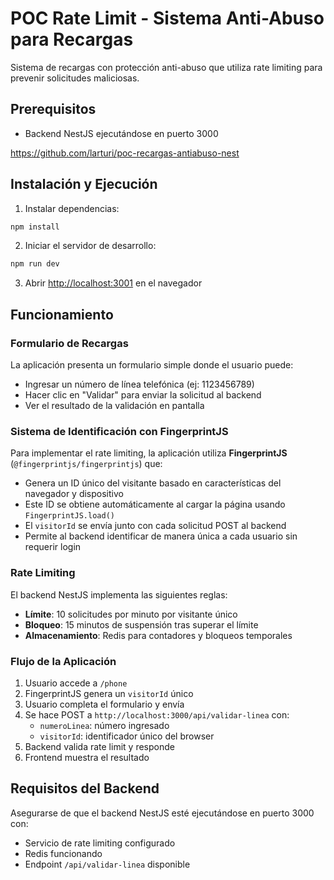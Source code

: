 # POC Rate Limit - Sistema Anti-Abuso para Recargas

Sistema de recargas con protección anti-abuso que utiliza rate limiting para prevenir solicitudes maliciosas.

## Prerequisitos

- Backend NestJS ejecutándose en puerto 3000

<https://github.com/larturi/poc-recargas-antiabuso-nest>

## Instalación y Ejecución

1. Instalar dependencias:

```bash
npm install
```

2. Iniciar el servidor de desarrollo:

```bash
npm run dev
```

3. Abrir [http://localhost:3001](http://localhost:3001) en el navegador

## Funcionamiento

### Formulario de Recargas

La aplicación presenta un formulario simple donde el usuario puede:

- Ingresar un número de línea telefónica (ej: 1123456789)
- Hacer clic en "Validar" para enviar la solicitud al backend
- Ver el resultado de la validación en pantalla

### Sistema de Identificación con FingerprintJS

Para implementar el rate limiting, la aplicación utiliza **FingerprintJS** (`@fingerprintjs/fingerprintjs`) que:

- Genera un ID único del visitante basado en características del navegador y dispositivo
- Este ID se obtiene automáticamente al cargar la página usando `FingerprintJS.load()`
- El `visitorId` se envía junto con cada solicitud POST al backend
- Permite al backend identificar de manera única a cada usuario sin requerir login

### Rate Limiting

El backend NestJS implementa las siguientes reglas:

- **Límite**: 10 solicitudes por minuto por visitante único
- **Bloqueo**: 15 minutos de suspensión tras superar el límite
- **Almacenamiento**: Redis para contadores y bloqueos temporales

### Flujo de la Aplicación

1. Usuario accede a `/phone`
2. FingerprintJS genera un `visitorId` único
3. Usuario completa el formulario y envía
4. Se hace POST a `http://localhost:3000/api/validar-linea` con:
   - `numeroLinea`: número ingresado
   - `visitorId`: identificador único del browser
5. Backend valida rate limit y responde
6. Frontend muestra el resultado

## Requisitos del Backend

Asegurarse de que el backend NestJS esté ejecutándose en puerto 3000 con:

- Servicio de rate limiting configurado
- Redis funcionando
- Endpoint `/api/validar-linea` disponible
